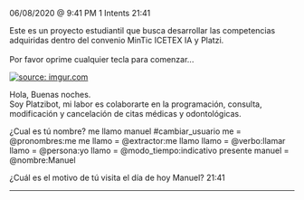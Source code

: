 

06/08/2020 @
9:41
PM
1
Intents
21:41
 
Este es un proyecto estudiantil que busca desarrollar las competencias adquiridas dentro del convenio MinTic ICETEX IA y Platzi. </br> </br> Por favor oprime cualquier tecla para comenzar...
 
<a href="https://imgur.com/fMUI13D"><img src="https://i.imgur.com/fMUI13D.jpg" title="source: imgur.com" /></a>
 
<div class="msgj">Hola, Buenas noches.</div>
 
<div class="msgj">Soy Platzibot, mi labor es colaborarte en la programación, consulta, modificación y cancelación de citas médicas y odontológicas.</div>
 
¿Cual es tú nombre?
me llamo manuel
#cambiar_usuario
me = @pronombres:me
me llamo = @extractor:me llamo
llamo = @verbo:llamar
llamo = @persona:yo
llamo = @modo_tiempo:indicativo presente
manuel = @nombre:Manuel
 
 
¿Cuál es el motivo de tú visita el día de hoy Manuel?
21:41

---
